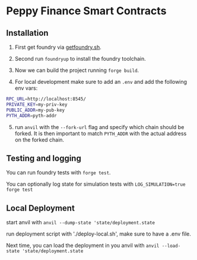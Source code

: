 # Peppy Finance Smart Contracts

## Installation

1. First get foundry via [getfoundry.sh](https://getfoundry.sh).

2. Second run `foundryup` to install the foundry toolchain.

3. Now we can build the project running `forge build`.

4. For local development make sure to add an `.env` and add the following env vars:

```bash
RPC_URL=http://localhost:8545/
PRIVATE_KEY=my-priv-key
PUBLIC_ADDR=my-pub-key
PYTH_ADDR=pyth-addr
```

5. run `anvil` with the `--fork-url` flag and specify which chain should be forked. It is then important
   to match `PYTH_ADDR` with the actual address on the forked chain.

## Testing and logging

You can run foundry tests with `forge test`.

You can optionally log state for simulation tests with `LOG_SIMULATION=true forge test`

## Local Deployment

start anvil with `anvil --dump-state 'state/deployment.state`

run deployment script with './deploy-local.sh', make sure to have a .env file.

Next time, you can load the deployment in you anvil with  `anvil --load-state 'state/deployment.state`